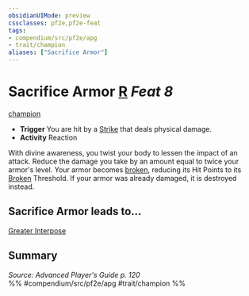 ```yaml
---
obsidianUIMode: preview
cssclasses: pf2e,pf2e-feat
tags:
- compendium/src/pf2e/apg
- trait/champion
aliases: ["Sacrifice Armor"]
---
```

# Sacrifice Armor  [R](rules/core-rulebook/chapter-9-playing-the-game.md#Actions "Reaction") *Feat 8*  
[champion](rules/traits/champion.md "Champion Class Trait")  

- **Trigger** You are hit by a [Strike](rules/actions/strike.md) that deals physical damage.
- **Activity** Reaction

With divine awareness, you twist your body to lessen the impact of an attack. Reduce the damage you take by an amount equal to twice your armor's level. Your armor becomes [broken](rules/conditions.md#Broken), reducing its Hit Points to its [Broken](rules/conditions.md#Broken) Threshold. If your armor was already damaged, it is destroyed instead.

## Sacrifice Armor leads to...

[Greater Interpose](compendium/feats/greater-interpose-apg.md)

## Summary

*Source: Advanced Player's Guide p. 120*  
%% #compendium/src/pf2e/apg #trait/champion %%